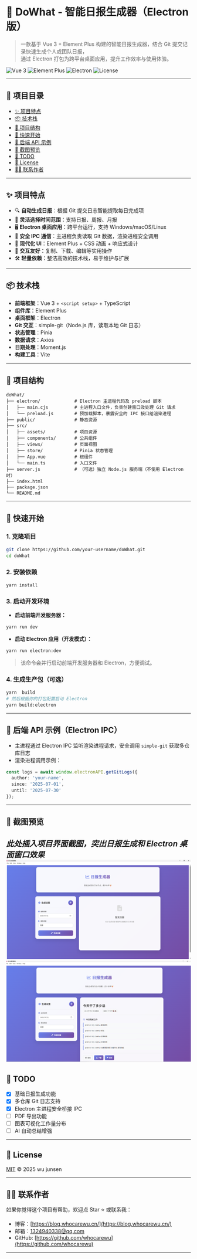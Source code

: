 
# 🚀 DoWhat - 智能日报生成器（Electron 版）

> 一款基于 Vue 3 + Element Plus 构建的智能日报生成器，结合 Git 提交记录快速生成个人或团队日报，  
> 通过 Electron 打包为跨平台桌面应用，提升工作效率与使用体验。

![Vue 3](https://img.shields.io/badge/Vue-3.x-42b883?logo=vue.js)
![Element Plus](https://img.shields.io/badge/Element--Plus-2.x-blue?logo=element)
![Electron](https://img.shields.io/badge/Electron-23.x-blueviolet?logo=electron)
![License](https://img.shields.io/badge/license-MIT-green)

---

## 📖 项目目录

- [✨ 项目特点](#-项目特点)
- [📦 技术栈](#-技术栈)
- [📂 项目结构](#-项目结构)
- [🚀 快速开始](#-快速开始)
- [🧩 后端 API 示例](#-后端-api-示例)
- [📸 截图预览](#-截图预览)
- [📌 TODO](#-todo)
- [📄 License](#-license)
- [🙋‍♂️ 联系作者](#-联系作者)

---

## ✨ 项目特点

- 🔍 **自动生成日报**：根据 Git 提交日志智能提取每日完成项  
- 📅 **灵活选择时间范围**：支持日报、周报、月报  
- 🖥️ **Electron 桌面应用**：跨平台运行，支持 Windows/macOS/Linux  
- 🔐 **安全 IPC 通信**：主进程负责读取 Git 数据，渲染进程安全调用  
- 🎨 **现代化 UI**：Element Plus + CSS 动画 + 响应式设计  
- 🧠 **交互友好**：复制、下载、编辑等实用操作  
- 🛠️ **轻量依赖**：整洁高效的技术栈，易于维护与扩展  

---

## 📦 技术栈

- **前端框架**：Vue 3 + `<script setup>` + TypeScript  
- **组件库**：Element Plus  
- **桌面框架**：Electron  
- **Git 交互**：simple-git（Node.js 库，读取本地 Git 日志）  
- **状态管理**：Pinia  
- **数据请求**：Axios  
- **日期处理**：Moment.js  
- **构建工具**：Vite  

---

## 📂 项目结构

```
doWhat/
├── electron/             # Electron 主进程代码及 preload 脚本
│   ├── main.cjs          # 主进程入口文件，负责创建窗口及处理 Git 请求
│   └── preload.js        # 预加载脚本，暴露安全的 IPC 接口给渲染进程
├── public/               # 静态资源
├── src/
│   ├── assets/           # 项目资源
│   ├── components/       # 公共组件
│   ├── views/            # 页面视图
│   ├── store/            # Pinia 状态管理
│   ├── App.vue           # 根组件
│   └── main.ts           # 入口文件
├── server.js             # （可选）独立 Node.js 服务端（不使用 Electron 时）
├── index.html
├── package.json
└── README.md
```

---

## 🚀 快速开始

### 1. 克隆项目

```bash
git clone https://github.com/your-username/doWhat.git
cd doWhat
```

### 2. 安装依赖

```bash
yarn install
```

### 3. 启动开发环境

- **启动前端开发服务器：**

```bash
yarn run dev
```

- **启动 Electron 应用（开发模式）：**

```bash
yarn run electron:dev
```

> 该命令会并行启动前端开发服务器和 Electron，方便调试。

### 4. 生成生产包（可选）

```bash
yarn  build
# 然后根据你的打包配置启动 Electron
yarn build:electron 
```

---

## 🧩 后端 API 示例（Electron IPC）

- 主进程通过 Electron IPC 监听渲染进程请求，安全调用 `simple-git` 获取多仓库日志  
- 渲染进程调用示例：

```ts
const logs = await window.electronAPI.getGitLogs({
  author: 'your-name',
  since: '2025-07-01',
  until: '2025-07-30'
});
```

---

## 📸 截图预览

*此处插入项目界面截图，突出日报生成和 Electron 桌面窗口效果*
![alt text](image.png)
![alt text](image-1.png)
---

## 📌 TODO

- [x] 基础日报生成功能  
- [x] 多仓库 Git 日志支持  
- [x] Electron 主进程安全桥接 IPC  
- [ ] PDF 导出功能  
- [ ] 图表可视化工作量分布  
- [ ] AI 自动总结增强  

---

## 📄 License

[MIT](./LICENSE) © 2025 wu junsen

---

## 🙋‍♂️ 联系作者

如果你觉得这个项目有帮助，欢迎点 Star ⭐ 或联系我：

- 博客：[https://blog.whocarewu.cn/](https://blog.whocarewu.cn/)  
- 邮箱：1324940338@qq.com  
- GitHub: [https://github.com/whocarewu](https://github.com/whocarewu)

---
